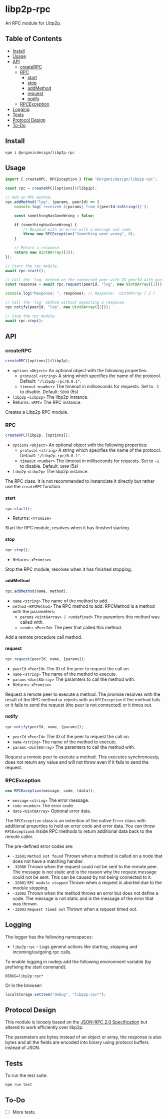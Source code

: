 # libp2p-rpc

An RPC module for Libp2p.

## Table of Contents

- [Install](#install)
- [Usage](#usage)
- [API](#api)
  - [createRPC](#createrpc)
  - [RPC](#rpc)
    - [start](#start)
    - [stop](#stop)
    - [addMethod](#addmethod)
    - [request](#request)
    - [notify](#notify)
  - [RPCException](#rpcexception)
- [Logging](#logging)
- [Tests](#tests)
- [Protocol Design](#protocol-design)
- [To-Do](#to-do)

## Install

```
npm i @organicdesign/libp2p-rpc
```

## Usage

```javascript
import { createRPC, RPCException } from "@organicdesign/libp2p-rpc";

const rpc = createRPC([options])(libp2p);

// Add an RPC method.
rpc.addMethod("log", (params, peerId) => {
	console.log(`received ${params} from ${peerId.toString()}`);

	const somethingHasGoneWrong = false;

	if (somethingHasGoneWrong) {
		// Respond with an error with a message and code.
		throw new RPCException("Something went wrong", 0);
	}

	// Return a response
	return new Uint8Array([3]);
});

// Start the rpc module.
await rpc.start();

// Call the 'log' method on the connected peer with ID peerId with parameter.
const response = await rpc.request(peerId, "log", new Uint8Array([1]));

console.log("Response: ", response); // Response:  Uint8Array [ 3 ]

// Call the 'log' method without expecting a response.
rpc.notify(peerId, "log", new Uint8Array([2]));

// Stop the rpc module.
await rpc.stop();
```

## API

### createRPC

```javascript
createRPC([options])(libp2p);
```

- `options` `<Object>` An optional object with the following properties:
  - `protocol` `<string>` A string which specifies the name of the protocol. Default: `"/libp2p-rpc/0.0.1"`.
  - `timeout` `<number>` The timeout in milliseconds for requests. Set to `-1` to disable. Default: `5000` (5s)
- `libp2p` `<Libp2p>` The libp2p instance.
- Returns: `<RPC>` The RPC instance.

Creates a Libp2p RPC module.

### RPC

```javascript
createRPC(libp2p, [options]);
```

- `options` `<Object>` An optional object with the following properties:
  - `protocol` `<string>` A string which specifies the name of the protocol. Default: `"/libp2p-rpc/0.0.1"`.
  - `timeout` `<number>` The timeout in milliseconds for requests. Set to `-1` to disable. Default: `5000` (5s)
- `libp2p` `<Libp2p>` The libp2p instance.

The RPC class. It is not recommended to instanciate it directly but rather use the `createRPC` function.

#### start

```javascript
rpc.start();
```

- Returns: `<Promise>`

Start the RPC module, resolves when it has finished starting.

#### stop

```javascript
rpc.stop();
```

- Returns: `<Promise>`

Stop the RPC module, resolves when it has finished stopping.

#### addMethod

```javascript
rpc.addMethod(name, method);
```

- `name` `<string>` The name of the method to add.
- `method` `<RPCMethod>` The RPC method to add. RPCMethod is a method with the parameters:
  - `params` `<Uint8Array> | <undefined>` The paramters this method was called with.
  - `sender` `<PeerId>` The peer that called this method.

Add a remote procedure call method.

#### request

```javascript
rpc.request(peerId, name, [params]);
```

- `peerId` `<PeerId>` The ID of the peer to request the call on.
- `name` `<string>` The name of the method to execute.
- `params` `<Uint8Array>` The paramters to call the method with.
- Returns: `<Promise>`

Request a remote peer to execute a method. The promise resolves with the result of the RPC method or rejects with an `RPCException` if the method fails or it fails to send the request (the peer is not connected) or it times out.

#### notify

```javascript
rpc.notify(peerId, name, [params]);
```

- `peerId` `<PeerId>` The ID of the peer to request the call on.
- `name` `<string>` The name of the method to execute.
- `params` `<Uint8Array>` The paramters to call the method with.

Request a remote peer to execute a method. This executes synchronously, does not return any value and will not throw even if it fails to send the request.

### RPCException

```javascript
new RPCException(message, code, [data]);
```

- `message` `<string>` The error message.
- `code` `<number>` The error code.
- `data` `<Uint8Array>` Optional error data.

The `RPCException` class is an extention of the native `Error` class with additional properties to hold an error code and error data. You can throw `RPCException`s inside RPC methods to return additional data back to the remote caller.

The pre-defined error codes are:

- `-32601` `Method not found` Thrown when a method is called on a node that does not have a matching handler.
- `-32000` Thrown when the request could not be sent to the remote peer. The message is not static and is the reason why the request message could not be sent. This can be caused by not being connected to it.
- `-32001` `RPC module stopped` Thrown when a request is aborted due to the module stopping.
- `-32002` Thrown when the method throws an error but does not define a code. The message is not static and is the message of the error that was thrown.
- `-32003` `Request timed out` Thrown when a request timed out.

## Logging

The logger has the following namespaces:

* `libp2p:rpc` - Logs general actions like starting, stopping and incoming/outgoing rpc calls.

To enable logging in nodejs add the following environment variable (by prefixing the start command):

```
DEBUG=libp2p:rpc*
```

Or in the browser:

```javascript
localStorage.setItem("debug", "libp2p:rpc*");
```

## Protocol Design

This module is loosely based on the [JSON-RPC 2.0 Specification](https://www.jsonrpc.org/specification) but altered to work efficiently over libp2p.

The parameters are bytes instead of an object or array, the response is also bytes and all the fields are encoded into binary using protocol buffers instead of JSON.

## Tests

To run the test suite:

```
npm run test
```

## To-Do

- [ ] More tests.
